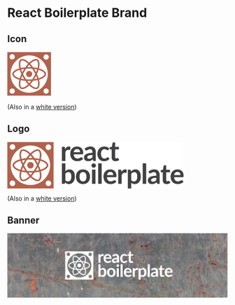 # React Boilerplate Brand

## Icon

<img src="assets/icon.png" height="100" alt="icon" />

<br />

(Also in a [white version](assets/icon-hite.svg))

## Logo

<img src="assets/logo.png" alt="logo" width="80%" align="center" />

<br />

(Also in a [white version](assets/logo-white.svg))

## Banner

![banner](assets/banner-metal.jpg)
